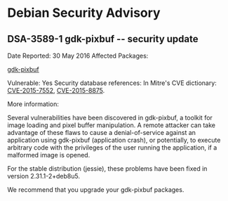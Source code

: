
Debian Security Advisory
========================


DSA-3589-1 gdk-pixbuf -- security update
----------------------------------------



Date Reported:
30 May 2016
Affected Packages:

[gdk-pixbuf](https://packages.debian.org/src:gdk-pixbuf)

Vulnerable:
Yes
Security database references:
In Mitre's CVE dictionary: [CVE-2015-7552](https://security-tracker.debian.org/tracker/CVE-2015-7552), [CVE-2015-8875](https://security-tracker.debian.org/tracker/CVE-2015-8875).  

More information:

Several vulnerabilities have been discovered in gdk-pixbuf, a toolkit
for image loading and pixel buffer manipulation. A remote attacker can
take advantage of these flaws to cause a denial-of-service against an
application using gdk-pixbuf (application crash), or potentially, to
execute arbitrary code with the privileges of the user running the
application, if a malformed image is opened.


For the stable distribution (jessie), these problems have been fixed in
version 2.31.1-2+deb8u5.


We recommend that you upgrade your gdk-pixbuf packages.





